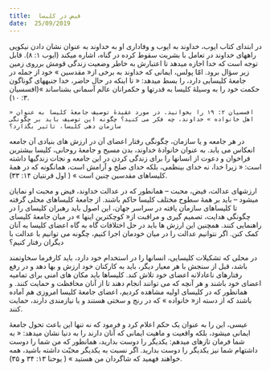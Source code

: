 ```yaml
---
title:  فیض در کلیسا
date:  25/09/2019
---
```


در ابتدای کتاب ایوب، خداوند به ایوب و وفاداری او به خداوند به عنوان نشان دادن نیکویی راههای خداوند در تعامل با بشریت سقوط کرده در گناه، اشاره میکند (ایوب ۱: ۸). قابل توجه است که خدا اجازه میدهد تا اعتبارش به خاطر وضعیت زندگی قومش برروی زمین زیر سؤال برود. امّا پولس، ایمانی که خداوند به برخی از« مقدسین » خود از جمله در جامعهٔ کلیسایی دارد، را بسط میدهد: « تا اینکه در حال حاضر، خدا جنبههای گوناگون حکمت خود را به وسیلهٔ كلیسا به قدرتها و حكمرانان عالم آسمانی بشناساند »(افسسیان ۳: ۱۰).

`افسسیان ۲: ۱۹ را بخوانید. در مورد عقیدهٔ توصیف جامعهٔ کلیسا به عنوان « اهل خانواده » خداوند، چه فکر می کنید؟ چگونه این توصیف باید بر چگونگی سازمان دهی کلیسا، تاثیر بگذارد؟`

در هر جامعه و یا سازمان، چگونگی رفتار اعضای آن در ارزش های بنیادی آن جامعه انعکاس می یابد. به عنوان خانوادهٔ خداوند، بدن مسیح و جامعهٔ روحانی، کلیسا بیشترین فراخوان و دعوت از انسانها را برای زندگی کردن در این جامعه و نجات زندگیها داشته است: « زیرا خدا، نه خدای بینظمی، بلکه خدای صلح و آرامش است، همانگونه که در همۀ کلیساهای مقدسین چنین است » ( اول قرنتیان ۱۴: ۳۳).

ارزشهای عدالت، فیض، محبت – همانطور که در عدالت خداوند، فیض و محبت او نمایان میشود – باید بر همهٔ سطوح مختلف کلیسا حاکم باشند. از جامعهٔ کلیساهای محلی گرفته تا کلیساهای سازمان یافته در سراسر جهان، این اصول باید رهبران کلیسای را در چگونگی هدایت، تصمیم گیری و مراقبت از« کوچکترین اینها » در میان جامعهٔ کلیسای راهنمایی کنند. همچنین این ارزش ها باید در حل اختلافات گاه به گاه اعضای کلیسا به آنان کمک کنن. اگر نتوانیم عدالت را در میان خودمان اجرا کنیم، چگونه می توانیم با عدالت با دیگران رفتار کنیم؟

در محلی که تشکیلات کلیسایی، انسانها را در استخدام خود دارد، باید کارفرما سخاوتمند باشد، قبل از سنجش با هر معیار دیگر، باید به کارکنان خود ارزش و بها دهد و در رفع رفتارهای ناعادلانه اعضای خود تلاش کند. کلیساها باید مکان های امنی برای تمامیه اعضای خود باشند و هر آنچه که می توانند انجام دهند تا از آنان محافظت و حمایت کنند. و همانطور که در کلیسای اولیه مشاهده کردیم، اعضای جامعهٔ کلیسا امروزی هم آماده باشند که از دسته از« خانواده » که در رنج و سختی هستند و یا نیازمندی دارند، حمایت کنند.

عیسی، این را به عنوان یک حکم اعلام کرد و فرمود که نه تنها این باعث تحول جامعهٔ ایمانی میشود، بلکه واقعیت و ماهیت ایمانی که آنان دارند را به دنیا نشان میدهد: « به شما فرمان تازهای میدهم: یكدیگر را دوست بدارید، همانطور که من شما را دوست داشتهام شما نیز یکدیگر را دوست بدارید. اگر نسبت به یكدیگر محبّت داشته باشید، همه خواهند فهمید كه شاگردان من هستید » ( یوحنا ۱۳: ۳۴ و ۳۵).